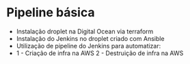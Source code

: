# Pipeline básica

- Instalação droplet na Digital Ocean via terraform
- Instalação do Jenkins no droplet criado com Ansible
- Utilização de pipeline do Jenkins para automatizar:
- 
  1 - Criação de infra na AWS
  2 - Destruição de infra na AWS

